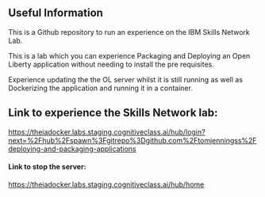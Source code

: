 ## Useful Information

This is a Github repository to run an experience on the IBM Skills Network Lab. 

This is a lab which you can experience Packaging and Deploying an Open Liberty application without needing to install 
the pre requisites.

Experience updating the the OL server whilst it is still running as well as Dockerizing the application and running it in a 
container.

## Link to experience the Skills Network lab:

https://theiadocker.labs.staging.cognitiveclass.ai/hub/login?next=%2Fhub%2Fspawn%3Fgitrepo%3Dgithub.com%2Ftomjenningss%2Fdeploying-and-packaging-applications

#### Link to stop the server:

https://theiadocker.labs.staging.cognitiveclass.ai/hub/home 
